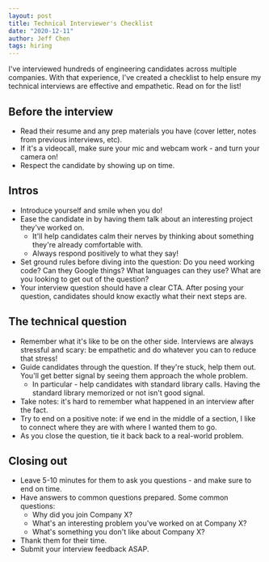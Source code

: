 ```yaml
---
layout: post
title: Technical Interviewer's Checklist
date: "2020-12-11"
author: Jeff Chen
tags: hiring
---
```


I've interviewed hundreds of engineering candidates across multiple companies. With that experience, I've created a checklist to help ensure my technical interviews are effective and empathetic. Read on for the list!

<!-- excerpt -->

## Before the interview

- Read their resume and any prep materials you have (cover letter, notes from previous interviews, etc).
- If it's a videocall, make sure your mic and webcam work - and turn your camera on!
- Respect the candidate by showing up on time.

## Intros

- Introduce yourself and smile when you do!
- Ease the candidate in by having them talk about an interesting project they've worked on.
  - It'll help candidates calm their nerves by thinking about something they're already comfortable with.
  - Always respond positively to what they say!
- Set ground rules before diving into the question: Do you need working code? Can they Google things? What languages can they use? What are you looking to get out of the question?
- Your interview question should have a clear CTA. After posing your question, candidates should know exactly what their next steps are.

## The technical question

- Remember what it's like to be on the other side. Interviews are always stressful and scary: be empathetic and do whatever you can to reduce that stress!
- Guide candidates through the question. If they're stuck, help them out. You'll get better signal by seeing them approach the whole problem.
  - In particular - help candidates with standard library calls. Having the standard library memorized or not isn't good signal.
- Take notes: it's hard to remember what happened in an interview after the fact.
- Try to end on a positive note: if we end in the middle of a section, I like to connect where they are with where I wanted them to go.
- As you close the question, tie it back back to a real-world problem.

## Closing out

- Leave 5-10 minutes for them to ask you questions - and make sure to end on time.
- Have answers to common questions prepared. Some common questions:
  - Why did you join Company X?
  - What's an interesting problem you've worked on at Company X?
  - What's something you don't like about Company X?
- Thank them for their time.
- Submit your interview feedback ASAP.
